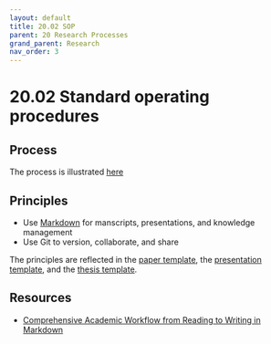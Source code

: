 ```yaml
---
layout: default
title: 20.02 SOP
parent: 20 Research Processes
grand_parent: Research
nav_order: 3
---
```


# 20.02 Standard operating procedures

## Process

The process is illustrated [here](../../20-research/)

## Principles

- Use [Markdown](../../10-lab/10_processes/10.07.markdown.html) for manscripts, presentations, and knowledge management
- Use Git to version, collaborate, and share

The principles are reflected in the [paper template](20.20.paper-templates.html), the [presentation template](20.28.presentation.html), and the [thesis template](https://github.com/digital-work-lab/thesis-template).

## Resources

- [Comprehensive Academic Workflow from Reading to Writing in Markdown](https://chris-grieser.de/Comprehensive-Academic-Workflow-from-Reading-to-Writing-in-Markdown)
